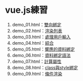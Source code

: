 # vue.js練習
1. demo_01.html：[雙向綁定](https://github.com/MckeyHong/mk_vue/blob/master/demo_01.html)
2. demo_02.html：[渲染列表](https://github.com/MckeyHong/mk_vue/blob/master/demo_02.html)
3. demo_03.html：[處理用戶輸入](https://github.com/MckeyHong/mk_vue/blob/master/demo_03.html)
4. demo_04.html：[綜合](https://github.com/MckeyHong/mk_vue/blob/master/demo_04.html)
5. demo_05.html：[響應的資料綁定](https://github.com/MckeyHong/mk_vue/blob/master/demo_05.html)
6. demo_06.html：[資料綁定語法](https://github.com/MckeyHong/mk_vue/blob/master/demo_06.html)
7. demo_07.html：[計算屬性](https://github.com/MckeyHong/mk_vue/blob/master/demo_07.html)
8. demo_08.html：[class與style綁定](https://github.com/MckeyHong/mk_vue/blob/master/demo_08.html)
9. demo_09.html：[條件渲染](https://github.com/MckeyHong/mk_vue/blob/master/demo_09.html)